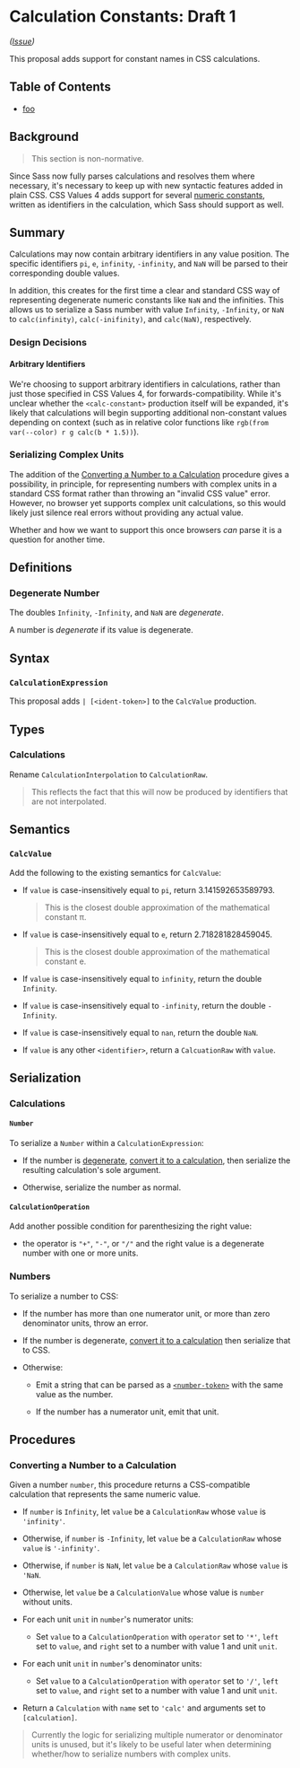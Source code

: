 # Calculation Constants: Draft 1

*([Issue](https://github.com/sass/sass/issues/3258))*

This proposal adds support for constant names in CSS calculations.

## Table of Contents

* [foo]()

## Background

> This section is non-normative.

Since Sass now fully parses calculations and resolves them where necessary, it's
necessary to keep up with new syntactic features added in plain CSS. CSS Values
4 adds support for several [numeric constants], written as identifiers in the
calculation, which Sass should support as well.

[numeric constants]: https://www.w3.org/TR/css-values-4/#calc-constants

## Summary

Calculations may now contain arbitrary identifiers in any value position. The
specific identifiers `pi`, `e`, `infinity`, `-infinity`, and `NaN` will be
parsed to their corresponding double values.

In addition, this creates for the first time a clear and standard CSS way of
representing degenerate numeric constants like `NaN` and the infinities. This
allows us to serialize a Sass number with value `Infinity`, `-Infinity`, or
`NaN` to `calc(infinity)`, `calc(-inifinity)`, and `calc(NaN)`, respectively.

### Design Decisions

#### Arbitrary Identifiers

We're choosing to support arbitrary identifiers in calculations, rather than
just those specified in CSS Values 4, for forwards-compatibility. While it's
unclear whether the `<calc-constant>` production itself will be expanded, it's
likely that calculations will begin supporting additional non-constant values
depending on context (such as in relative color functions like `rgb(from
var(--color) r g calc(b * 1.5))`).

### Serializing Complex Units

The addition of the [Converting a Number to a Calculation] procedure gives a
possibility, in principle, for representing numbers with complex units in a
standard CSS format rather than throwing an "invalid CSS value" error. However,
no browser yet supports complex unit calculations, so this would likely just
silence real errors without providing any actual value.

[Converting a Number to a Calculation]: #converting-a-number-to-a-calculation

Whether and how we want to support this once browsers _can_ parse it is a
question for another time.

## Definitions

### Degenerate Number

The doubles `Infinity`, `-Infinity`, and `NaN` are _degenerate_.

A number is _degenerate_ if its value is degenerate.

## Syntax

### `CalculationExpression`

This proposal adds <code>| [\<ident-token>]</code> to the `CalcValue`
production.

[\<calc-constant>]: https://drafts.csswg.org/css-syntax-3/#ident-token-diagram

## Types

### Calculations

Rename `CalculationInterpolation` to `CalculationRaw`.

> This reflects the fact that this will now be produced by identifiers that are
> not interpolated.

## Semantics

### `CalcValue`

Add the following to the existing semantics for `CalcValue`:

* If `value` is case-insensitively equal to `pi`, return 3.141592653589793.

  > This is the closest double approximation of the mathematical constant π.

* If `value` is case-insensitively equal to `e`, return 2.718281828459045.

  > This is the closest double approximation of the mathematical constant e.

* If `value` is case-insensitively equal to `infinity`, return the double
  `Infinity`.

* If `value` is case-insensitively equal to `-infinity`, return the double
  `-Infinity`.

* If `value` is case-insensitively equal to `nan`, return the double `NaN`.

* If `value` is any other `<identifier>`, return a `CalcuationRaw` with `value`.

## Serialization

### Calculations

#### `Number`

To serialize a `Number` within a `CalculationExpression`:

* If the number is [degenerate], [convert it to a calculation], then serialize
  the resulting calculation's sole argument.

  [degenerate]: #degenerate-number
  [convert it to a calculation]: #converting-a-number-to-a-calculation

* Otherwise, serialize the number as normal.

#### `CalculationOperation`

Add another possible condition for parenthesizing the right value:

* the operator is `"+"`, `"-"`, or `"/"` and the right value is a degenerate
  number with one or more units.

### Numbers

To serialize a number to CSS:

* If the number has more than one numerator unit, or more than zero denominator
  units, throw an error.

* If the number is degenerate, [convert it to a calculation] then serialize that
  to CSS.

* Otherwise:

  * Emit a string that can be parsed as a [`<number-token>`] with the
    same value as the number.

    [`<number-token>`]: https://www.w3.org/TR/css-syntax-3/#typedef-number-token

  * If the number has a numerator unit, emit that unit.

## Procedures

### Converting a Number to a Calculation

Given a number `number`, this procedure returns a CSS-compatible calculation
that represents the same numeric value.

* If `number` is `Infinity`, let `value` be a `CalculationRaw` whose `value` is
  `'infinity'`.

* Otherwise, if `number` is `-Infinity`, let `value` be a `CalculationRaw` whose
  `value` is `'-infinity'`.

* Otherwise, if `number` is `NaN`, let `value` be a `CalculationRaw` whose
  `value` is `'NaN`.

* Otherwise, let `value` be a `CalculationValue` whose value is `number` without
  units.

* For each unit `unit` in `number`'s numerator units:

  * Set `value` to a `CalculationOperation` with `operator` set to `'*'`, `left`
    set to `value`, and `right` set to a number with value 1 and unit `unit`.

* For each unit `unit` in `number`'s denominator units:

  * Set `value` to a `CalculationOperation` with `operator` set to `'/'`, `left`
    set to `value`, and `right` set to a number with value 1 and unit `unit`.

* Return a `Calculation` with `name` set to `'calc'` and arguments set to
  `[calculation]`.

> Currently the logic for serializing multiple numerator or denominator units is
> unused, but it's likely to be useful later when determining whether/how to
> serialize numbers with complex units.
